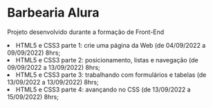 # Barbearia Alura
Projeto desenvolvido durante a formação de Front-End

<li>HTML5 e CSS3 parte 1: crie uma página da Web (de 04/09/2022 a 09/09/2022) 8hrs;
<li>HTML5 e CSS3 parte 2: posicionamento, listas e navegação (de 09/09/2022 a 13/09/2022) 8hrs;
<li>HTML5 e CSS3 parte 3: trabalhando com formulários e tabelas (de 13/09/2022 a 13/09/2022) 8hrs;
<li>HTML5 e CSS3 parte 4: avançando no CSS (de 13/09/2022 a 15/09/2022) 8hrs;
